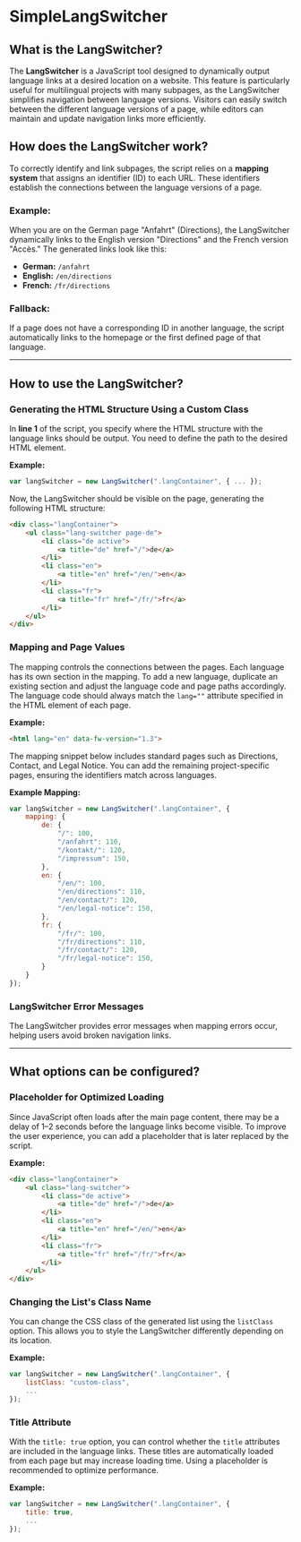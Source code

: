
# SimpleLangSwitcher

## What is the LangSwitcher?

The **LangSwitcher** is a JavaScript tool designed to dynamically output language links at a desired location on a website. This feature is particularly useful for multilingual projects with many subpages, as the LangSwitcher simplifies navigation between language versions. Visitors can easily switch between the different language versions of a page, while editors can maintain and update navigation links more efficiently.

## How does the LangSwitcher work?

To correctly identify and link subpages, the script relies on a **mapping system** that assigns an identifier (ID) to each URL. These identifiers establish the connections between the language versions of a page.

### Example:
When you are on the German page "Anfahrt" (Directions), the LangSwitcher dynamically links to the English version "Directions" and the French version "Accès." The generated links look like this:

- **German:** `/anfahrt`
- **English:** `/en/directions`
- **French:** `/fr/directions`

### Fallback:
If a page does not have a corresponding ID in another language, the script automatically links to the homepage or the first defined page of that language.

---

## How to use the LangSwitcher?

### Generating the HTML Structure Using a Custom Class

In **line 1** of the script, you specify where the HTML structure with the language links should be output. You need to define the path to the desired HTML element.

**Example:**
```javascript
var langSwitcher = new LangSwitcher(".langContainer", { ... });
```

Now, the LangSwitcher should be visible on the page, generating the following HTML structure:

```html
<div class="langContainer">
    <ul class="lang-switcher page-de">
        <li class="de active">
            <a title="de" href="/">de</a>
        </li>
        <li class="en">
            <a title="en" href="/en/">en</a>
        </li>
        <li class="fr">
            <a title="fr" href="/fr/">fr</a>
        </li>
    </ul>
</div>
```

### Mapping and Page Values

The mapping controls the connections between the pages. Each language has its own section in the mapping. To add a new language, duplicate an existing section and adjust the language code and page paths accordingly. The language code should always match the `lang=""` attribute specified in the HTML element of each page.

**Example:**
```html
<html lang="en" data-fw-version="1.3">
```

The mapping snippet below includes standard pages such as Directions, Contact, and Legal Notice. You can add the remaining project-specific pages, ensuring the identifiers match across languages.

**Example Mapping:**
```javascript
var langSwitcher = new LangSwitcher(".langContainer", {
    mapping: {
        de: {
            "/": 100,
            "/anfahrt": 110,
            "/kontakt/": 120,
            "/impressum": 150,
        },
        en: {
            "/en/": 100,
            "/en/directions": 110,
            "/en/contact/": 120,
            "/en/legal-notice": 150,
        },
        fr: {
            "/fr/": 100,
            "/fr/directions": 110,
            "/fr/contact/": 120,
            "/fr/legal-notice": 150,
        }
    }
});
```

### LangSwitcher Error Messages

The LangSwitcher provides error messages when mapping errors occur, helping users avoid broken navigation links.

---

## What options can be configured?

### Placeholder for Optimized Loading

Since JavaScript often loads after the main page content, there may be a delay of 1–2 seconds before the language links become visible. To improve the user experience, you can add a placeholder that is later replaced by the script.

**Example:**
```html
<div class="langContainer">
    <ul class="lang-switcher">
        <li class="de active">
            <a title="de" href="/">de</a>
        </li>
        <li class="en">
            <a title="en" href="/en/">en</a>
        </li>
        <li class="fr">
            <a title="fr" href="/fr/">fr</a>
        </li>
    </ul>
</div>
```

### Changing the List's Class Name

You can change the CSS class of the generated list using the `listClass` option. This allows you to style the LangSwitcher differently depending on its location.

**Example:**
```javascript
var langSwitcher = new LangSwitcher(".langContainer", {
    listClass: "custom-class",
    ...
});
```

### Title Attribute

With the `title: true` option, you can control whether the `title` attributes are included in the language links. These titles are automatically loaded from each page but may increase loading time. Using a placeholder is recommended to optimize performance.

**Example:**
```javascript
var langSwitcher = new LangSwitcher(".langContainer", {
    title: true,
    ...
});
```